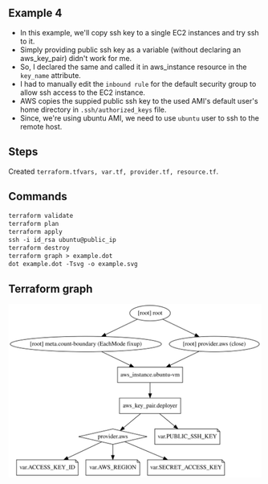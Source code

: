 ## Example 4
* In this example, we'll copy ssh key to a single EC2 instances and try ssh to it.
* Simply providing public ssh key as a variable (without declaring an aws_key_pair) didn't work for me.
* So, I declared the same and called it in aws_instance resource in the `key_name` attribute.
* I had to manually edit the `inbound rule` for the default security group to allow ssh access to the EC2 instance.
* AWS copies the suppied public ssh key to the used AMI's default user's home directory in `.ssh/authorized_keys` file.
* Since, we're using ubuntu AMI, we need to use `ubuntu` user to ssh to the remote host.

## Steps
Created `terraform.tfvars, var.tf, provider.tf, resource.tf`.

## Commands
```
terraform validate
terraform plan
terraform apply
ssh -i id_rsa ubuntu@public_ip
terraform destroy
terraform graph > example.dot
dot example.dot -Tsvg -o example.svg
```

## Terraform graph

![](./example.svg)
